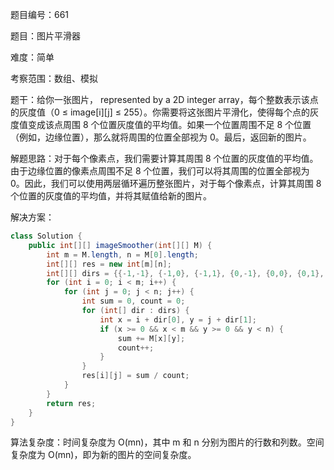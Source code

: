 题目编号：661

题目：图片平滑器

难度：简单

考察范围：数组、模拟

题干：给你一张图片， represented by a 2D integer array，每个整数表示该点的灰度值（0 ≤ image[i][j] ≤ 255）。你需要将这张图片平滑化，使得每个点的灰度值变成该点周围 8 个位置灰度值的平均值。如果一个位置周围不足 8 个位置（例如，边缘位置），那么就将周围的位置全部视为 0。最后，返回新的图片。

解题思路：对于每个像素点，我们需要计算其周围 8 个位置的灰度值的平均值。由于边缘位置的像素点周围不足 8 个位置，我们可以将其周围的位置全部视为 0。因此，我们可以使用两层循环遍历整张图片，对于每个像素点，计算其周围 8 个位置的灰度值的平均值，并将其赋值给新的图片。

解决方案：

```java
class Solution {
    public int[][] imageSmoother(int[][] M) {
        int m = M.length, n = M[0].length;
        int[][] res = new int[m][n];
        int[][] dirs = {{-1,-1}, {-1,0}, {-1,1}, {0,-1}, {0,0}, {0,1}, {1,-1}, {1,0}, {1,1}};
        for (int i = 0; i < m; i++) {
            for (int j = 0; j < n; j++) {
                int sum = 0, count = 0;
                for (int[] dir : dirs) {
                    int x = i + dir[0], y = j + dir[1];
                    if (x >= 0 && x < m && y >= 0 && y < n) {
                        sum += M[x][y];
                        count++;
                    }
                }
                res[i][j] = sum / count;
            }
        }
        return res;
    }
}
```

算法复杂度：时间复杂度为 O(mn)，其中 m 和 n 分别为图片的行数和列数。空间复杂度为 O(mn)，即为新的图片的空间复杂度。